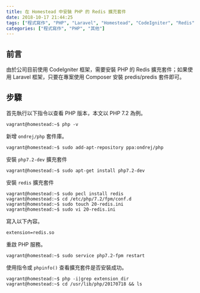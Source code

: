 ```yaml
---
title: 在 Homestead 中安裝 PHP 的 Redis 擴充套件
date: 2018-10-17 21:44:25
tags: ["程式寫作", "PHP", "Laravel", "Homestead", "CodeIgniter", "Redis"]
categories: ["程式寫作", "PHP", "其他"]
---
```


## 前言
由於公司目前使用 CodeIgniter 框架，需要安裝 PHP 的 Redis 擴充套件；如果使用 Laravel 框架，只要在專案使用 Composer 安裝 predis/predis 套件即可。 

## 步驟
首先執行以下指令以查看 PHP 版本，本文以 PHP 7.2 為例。
```
vagrant@homestead:~$ php -v
```
新增 `ondrej/php` 套件庫。
```
vagrant@homestead:~$ sudo add-apt-repository ppa:ondrej/php
```
安裝 `php7.2-dev` 擴充套件
```
vagrant@homestead:~$ sudo apt-get install php7.2-dev
```
安裝 `redis` 擴充套件
```
vagrant@homestead:~$ sudo pecl install redis
vagrant@homestead:~$ cd /etc/php/7.2/fpm/conf.d
vagrant@homestead:~$ sudo touch 20-redis.ini
vagrant@homestead:~$ sudo vi 20-redis.ini
```
寫入以下內容。
```
extension=redis.so
```
重啟 PHP 服務。
```
vagrant@homestead:~$ sudo service php7.2-fpm restart
```
使用指令或 `phpinfo()` 查看擴充套件是否安裝成功。
```
vagrant@homestead:~$ php -i|grep extension_dir
vagrant@homestead:~$ cd /usr/lib/php/20170718 && ls
```